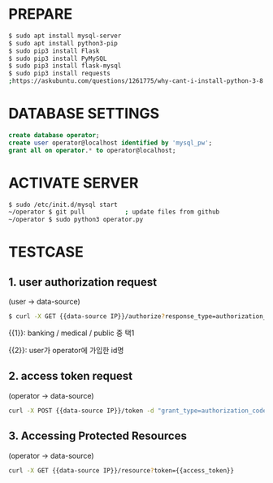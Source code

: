 # PREPARE
```bash
$ sudo apt install mysql-server
$ sudo apt install python3-pip
$ sudo pip3 install Flask
$ sudo pip3 install PyMySQL
$ sudo pip3 install flask-mysql
$ sudo pip3 install requests
;https://askubuntu.com/questions/1261775/why-cant-i-install-python-3-8
```

# DATABASE SETTINGS
```sql
create database operator;
create user operator@localhost identified by 'mysql_pw';
grant all on operator.* to operator@localhost;
```

# ACTIVATE SERVER
```bash
$ sudo /etc/init.d/mysql start
~/operator $ git pull           ; update files from github
~/operator $ sudo python3 operator.py
```

# TESTCASE
## 1. user authorization request

(user -> data-source)

```bash
$ curl -X GET {{data-source IP}}/authorize?response_type=authorization_code&scope={{1}}&operator_id=operator_id_001&redirect_uri=http://operator.example.com/cb&state={{2}}
```

{{1}}: banking / medical / public 중 택1

{{2}}: user가 operator에 가입한 id명

## 2. access token request

(operator -> data-source)

```bash
curl -X POST {{data-source IP}}/token -d "grant_type=authorization_code&code={{grant_code}}&redirect_uri=http://operator.example.com/cb" -H "Authorization: Basic b3BlcmF0b3JfaWRfMDAxOnB3X29wZXJhdG9y" -H "Content-Type: application/x-www-form-urlencoded"
```

## 3. Accessing Protected Resources

(operator -> data-source)

```bash
curl -X GET {{data-source IP}}/resource?token={{access_token}}
```